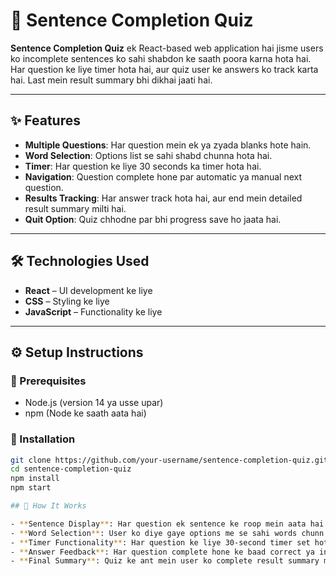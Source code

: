 # 📘 Sentence Completion Quiz

**Sentence Completion Quiz** ek React-based web application hai jisme users ko incomplete sentences ko sahi shabdon ke saath poora karna hota hai. Har question ke liye timer hota hai, aur quiz user ke answers ko track karta hai. Last mein result summary bhi dikhai jaati hai.

---

## ✨ Features

- **Multiple Questions**: Har question mein ek ya zyada blanks hote hain.
- **Word Selection**: Options list se sahi shabd chunna hota hai.
- **Timer**: Har question ke liye 30 seconds ka timer hota hai.
- **Navigation**: Question complete hone par automatic ya manual next question.
- **Results Tracking**: Har answer track hota hai, aur end mein detailed result summary milti hai.
- **Quit Option**: Quiz chhodne par bhi progress save ho jaata hai.

---

## 🛠 Technologies Used

- **React** – UI development ke liye
- **CSS** – Styling ke liye
- **JavaScript** – Functionality ke liye

---

## ⚙️ Setup Instructions

### 📌 Prerequisites

- Node.js (version 14 ya usse upar)
- npm (Node ke saath aata hai)

### 🧪 Installation

```bash
git clone https://github.com/your-username/sentence-completion-quiz.git
cd sentence-completion-quiz
npm install
npm start

## 🚀 How It Works

- **Sentence Display**: Har question ek sentence ke roop mein aata hai jisme blanks (`___`) hote hain.
- **Word Selection**: User ko diye gaye options me se sahi words chunn kar blanks fill karne hote hain.
- **Timer Functionality**: Har question ke liye 30-second timer set hota hai. Time khatam hone par agla question automatically shuru ho jaata hai.
- **Answer Feedback**: Har question complete hone ke baad correct ya incorrect jawab turant dikhai jaate hain.
- **Final Summary**: Quiz ke ant mein user ko complete result summary milti hai jisme har question ka analysis hota hai.

